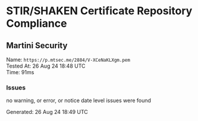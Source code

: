 # STIR/SHAKEN Certificate Repository Compliance

## Martini Security

Name: `https://p.mtsec.me/2884/V-XCeNaKLXgm.pem`\
Tested At: 26 Aug 24 18:48 UTC\
Time: 91ms

### Issues

no warning, or error, or notice date level issues were found

Generated: 26 Aug 24 18:49 UTC